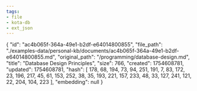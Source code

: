 ```yaml
---
tags:
- file
- kota-db
- ext_json
---
```

{
  "id": "ac4b065f-364a-49e1-b2df-e64014800855",
  "file_path": "./examples-data/personal-kb/documents/ac4b065f-364a-49e1-b2df-e64014800855.md",
  "original_path": "/programming/database-design.md",
  "title": "Database Design Principles",
  "size": 766,
  "created": 1754608781,
  "updated": 1754608781,
  "hash": [
    178,
    68,
    194,
    73,
    94,
    251,
    191,
    7,
    83,
    172,
    23,
    196,
    217,
    45,
    61,
    153,
    252,
    38,
    35,
    193,
    221,
    157,
    233,
    48,
    33,
    127,
    241,
    121,
    22,
    204,
    104,
    223
  ],
  "embedding": null
}